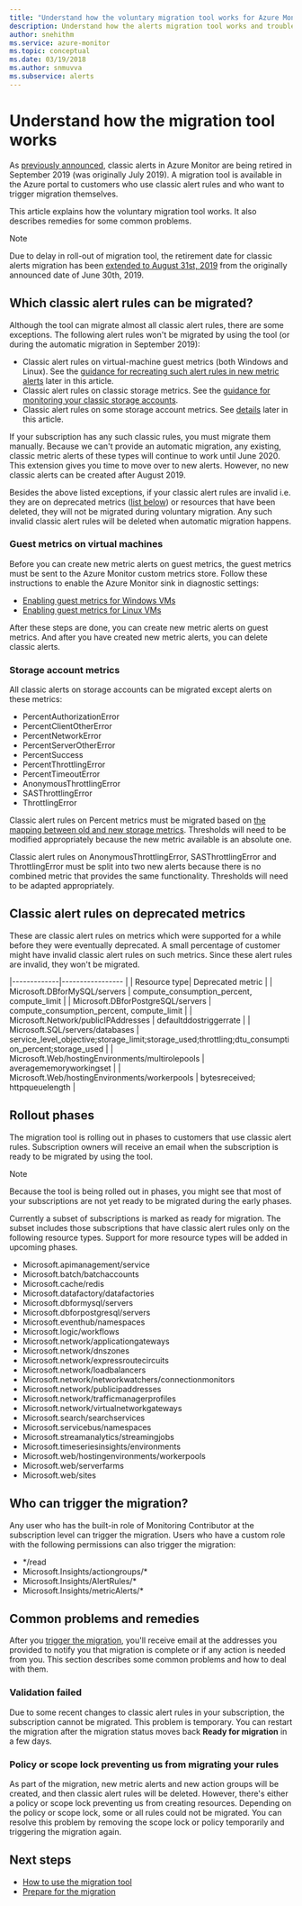 ```yaml
---
title: "Understand how the voluntary migration tool works for Azure Monitor alerts"
description: Understand how the alerts migration tool works and troubleshoot problems.
author: snehithm
ms.service: azure-monitor
ms.topic: conceptual
ms.date: 03/19/2018
ms.author: snmuvva
ms.subservice: alerts
---
```

# Understand how the migration tool works

As [previously announced](monitoring-classic-retirement.md), classic alerts in Azure Monitor are being retired in September 2019 (was originally July 2019). A migration tool is available in the Azure portal to customers who use classic alert rules and who want to trigger migration themselves.

This article explains how the voluntary migration tool works. It also describes remedies for some common problems.

> [!NOTE]
> Due to delay in roll-out of migration tool, the retirement date for classic alerts migration has been [extended to August 31st, 2019](https://azure.microsoft.com/updates/azure-monitor-classic-alerts-retirement-date-extended-to-august-31st-2019/) from the originally announced date of June 30th, 2019.

## Which classic alert rules can be migrated?

Although the tool can migrate almost all classic alert rules, there are some exceptions. The following alert rules won't be migrated by using the tool (or during the automatic migration in September 2019):

- Classic alert rules on virtual-machine guest metrics (both Windows and Linux). See the [guidance for recreating such alert rules in new metric alerts](#guest-metrics-on-virtual-machines) later in this article.
- Classic alert rules on classic storage metrics. See the [guidance for monitoring your classic storage accounts](https://azure.microsoft.com/blog/modernize-alerting-using-arm-storage-accounts/).
- Classic alert rules on some storage account metrics. See [details](#storage-account-metrics) later in this article.

If your subscription has any such classic rules, you must migrate them manually. Because we can't provide an automatic migration, any existing, classic metric alerts of these types will continue to work until June 2020. This extension gives you time to move over to new alerts. However, no new classic alerts can be created after August 2019.

Besides the above listed exceptions, if your classic alert rules are invalid i.e. they are on deprecated metrics ([list below](deprecated-metrics)) or resources that have been deleted, they will not be migrated during voluntary migration. Any such invalid classic alert rules will be deleted when automatic migration happens. 

### Guest metrics on virtual machines

Before you can create new metric alerts on guest metrics, the guest metrics must be sent to the Azure Monitor custom metrics store. Follow these instructions to enable the Azure Monitor sink in diagnostic settings:

- [Enabling guest metrics for Windows VMs](collect-custom-metrics-guestos-resource-manager-vm.md)
- [Enabling guest metrics for Linux VMs](collect-custom-metrics-linux-telegraf.md)

After these steps are done, you can create new metric alerts on guest metrics. And after you have created new metric alerts, you can delete classic alerts.

### Storage account metrics

All classic alerts on storage accounts can be migrated except alerts on these metrics:

- PercentAuthorizationError
- PercentClientOtherError
- PercentNetworkError
- PercentServerOtherError
- PercentSuccess
- PercentThrottlingError
- PercentTimeoutError
- AnonymousThrottlingError
- SASThrottlingError
- ThrottlingError

Classic alert rules on Percent metrics must be migrated based on [the mapping between old and new storage metrics](https://docs.microsoft.com/azure/storage/common/storage-metrics-migration#metrics-mapping-between-old-metrics-and-new-metrics). Thresholds will need to be modified appropriately because the new metric available is an absolute one.

Classic alert rules on AnonymousThrottlingError, SASThrottlingError and ThrottlingError must be split into two new alerts because there is no combined metric that provides the same functionality. Thresholds will need to be adapted appropriately.

## Classic alert rules on deprecated metrics

These are classic alert rules on metrics which were supported for a while before they were eventually deprecated. A small percentage of customer might have invalid classic alert rules on such metrics. Since these alert rules are invalid, they won't be migrated. 

|-------------|----------------- |
| Resource type| Deprecated metric |
| Microsoft.DBforMySQL/servers | compute_consumption_percent, compute_limit |
| Microsoft.DBforPostgreSQL/servers | compute_consumption_percent, compute_limit |
| Microsoft.Network/publicIPAddresses | defaultddostriggerrate |
| Microsoft.SQL/servers/databases | service_level_objective;storage_limit;storage_used;throttling;dtu_consumption_percent;storage_used |
| Microsoft.Web/hostingEnvironments/multirolepools | averagememoryworkingset |
| Microsoft.Web/hostingEnvironments/workerpools | bytesreceived; httpqueuelength |


## Rollout phases

The migration tool is rolling out in phases to customers that use classic alert rules. Subscription owners will receive an email when the subscription is ready to be migrated by using the tool.

> [!NOTE]
> Because the tool is being rolled out in phases, you might see that most of your subscriptions are not yet ready to be migrated during the early phases.

Currently a subset of subscriptions is marked as ready for migration. The subset includes those subscriptions that have classic alert rules only on the following resource types. Support for more resource types will be added in upcoming phases.

- Microsoft.apimanagement/service
- Microsoft.batch/batchaccounts
- Microsoft.cache/redis
- Microsoft.datafactory/datafactories
- Microsoft.dbformysql/servers
- Microsoft.dbforpostgresql/servers
- Microsoft.eventhub/namespaces
- Microsoft.logic/workflows
- Microsoft.network/applicationgateways
- Microsoft.network/dnszones
- Microsoft.network/expressroutecircuits
- Microsoft.network/loadbalancers
- Microsoft.network/networkwatchers/connectionmonitors
- Microsoft.network/publicipaddresses
- Microsoft.network/trafficmanagerprofiles
- Microsoft.network/virtualnetworkgateways
- Microsoft.search/searchservices
- Microsoft.servicebus/namespaces
- Microsoft.streamanalytics/streamingjobs
- Microsoft.timeseriesinsights/environments
- Microsoft.web/hostingenvironments/workerpools
- Microsoft.web/serverfarms
- Microsoft.web/sites

## Who can trigger the migration?

Any user who has the built-in role of Monitoring Contributor at the subscription level can trigger the migration. Users who have a custom role with the following permissions can also trigger the migration:

- */read
- Microsoft.Insights/actiongroups/*
- Microsoft.Insights/AlertRules/*
- Microsoft.Insights/metricAlerts/*

## Common problems and remedies

After you [trigger the migration](alerts-using-migration-tool.md), you'll receive email at the addresses you provided to notify you that migration is complete or if any action is needed from you. This section describes some common problems and how to deal with them.

### Validation failed

Due to some recent changes to classic alert rules in your subscription, the subscription cannot be migrated. This problem is temporary. You can restart the migration after the migration status moves back **Ready for migration** in a few days.

### Policy or scope lock preventing us from migrating your rules

As part of the migration, new metric alerts and new action groups will be created, and then classic alert rules will be deleted. However, there's either a policy or scope lock preventing us from creating resources. Depending on the policy or scope lock, some or all rules could not be migrated. You can resolve this problem by removing the scope lock or policy temporarily and triggering the migration again.

## Next steps

- [How to use the migration tool](alerts-using-migration-tool.md)
- [Prepare for the migration](alerts-prepare-migration.md)

